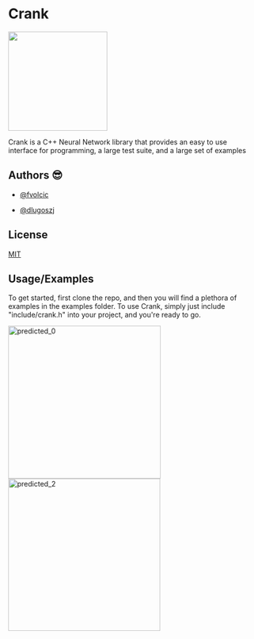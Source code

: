 
# Crank

<img src="https://user-images.githubusercontent.com/59806465/152699852-3578188f-30bb-48ac-8a53-1ce9422413c8.png" width="200"> </img>

Crank is a C++ Neural Network library that provides an
easy to use interface for programming, a large test suite, 
and a large set of examples


## Authors 😎
- [@fvolcic](https://github.com/fvolcic)

- [@dlugoszj](https://github.com/dlugoszj)



## License

[MIT](https://choosealicense.com/licenses/mit/)


## Usage/Examples

To get started, first clone the repo, and then you will find a plethora of examples in the examples folder. To use Crank, simply just include "include/crank.h" into your project, and you're ready to go. 

<img width="308" alt="predicted_0" src="https://user-images.githubusercontent.com/59806465/155189563-84c403ce-82f4-4f5d-9378-fee87c5cf08d.png">

<img width="307" alt="predicted_2" src="https://user-images.githubusercontent.com/59806465/155189573-caa3ea4d-2273-4fa4-b19f-7bbfc7dce5d6.png">

